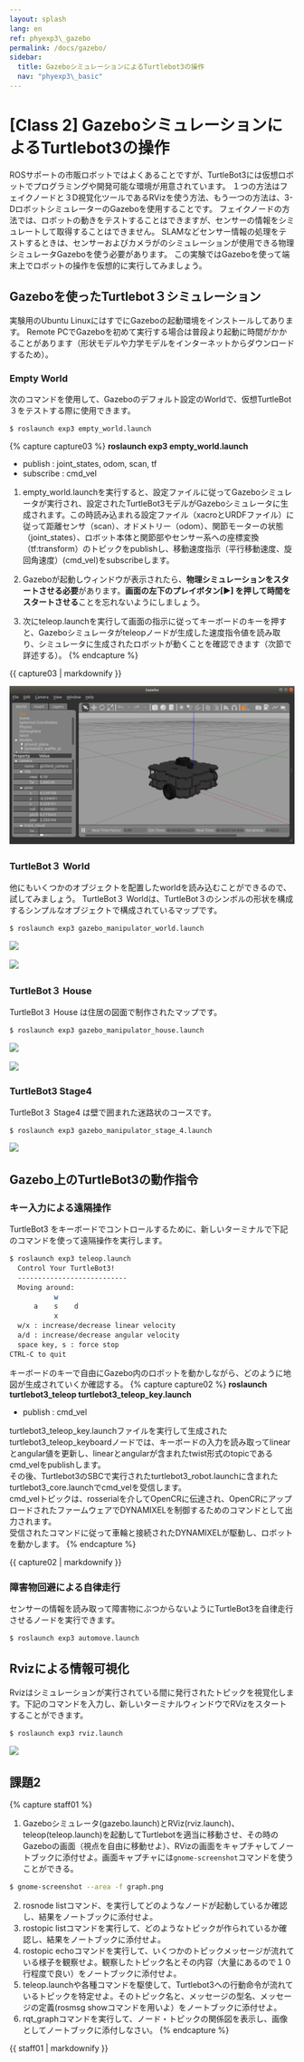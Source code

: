 ```yaml
---
layout: splash
lang: en
ref: phyexp3\_gazebo
permalink: /docs/gazebo/
sidebar:
  title: GazeboシミュレーションによるTurtlebot3の操作
  nav: "phyexp3\_basic"
---
```


# [Class 2] GazeboシミュレーションによるTurtlebot3の操作

ROSサポートの市販ロボットではよくあることですが、TurtleBot3には仮想ロボットでプログラミングや開発可能な環境が用意されています。
１つの方法はフェイクノードと３D視覚化ツールであるRVizを使う方法、もう一つの方法は、3-DロボットシミュレーターのGazeboを使用することです。 
フェイクノードの方法では、ロボットの動きをテストすることはできますが、センサーの情報をシミュレートして取得することはできません。
SLAMなどセンサー情報の処理をテストするときは、センサーおよびカメラがのシミュレーションが使用できる物理シミュレータGazeboを使う必要があります。
この実験ではGazeboを使って端末上でロボットの操作を仮想的に実行してみましょう。


## Gazeboを使ったTurtlebot３シミュレーション 

実験用のUbuntu LinuxにはすでにGazeboの起動環境をインストールしてあります。
Remote PCでGazeboを初めて実行する場合は普段より起動に時間がかかることがあります（形状モデルや力学モデルをインターネットからダウンロードするため）。
### Empty World
次のコマンドを使用して、Gazeboのデフォルト設定のWorldで、仮想TurtleBot３をテストする際に使用できます。 

```bash
$ roslaunch exp3 empty_world.launch
```

{% capture capture03 %}
**roslaunch exp3 empty_world.launch**
- publish : joint_states, odom, scan, tf
- subscribe : cmd_vel

1. empty_world.launchを実行すると、設定ファイルに従ってGazeboシミュレータが実行され、設定されたTurtleBot3モデルがGazeboシミュレータに生成されます。この時読み込まれる設定ファイル（xacroとURDFファイル）に従って距離センサ（scan）、オドメトリー（odom）、関節モーターの状態（joint_states）、ロボット本体と関節部やセンサー系への座標変換（tf:transform）のトピックをpublishし、移動速度指示（平行移動速度、旋回角速度）(cmd_vel)をsubscribeします。

2. Gazeboが起動しウィンドウが表示されたら、**物理シミュレーションをスタートさせる必要**があります。**画面の左下のプレイボタン[▶] を押して時間をスタートさせる**ことを忘れないようにしましょう。
3. 次にteleop.launchを実行して画面の指示に従ってキーボードのキーを押すと、Gazeboシミュレータがteleopノードが生成した速度指令値を読み取り、シミュレータに生成されたロボットが動くことを確認できます（次節で詳述する）。
{% endcapture %}
<div class="notice--success">{{ capture03 | markdownify }}</div>

![](/assets/images/ritsumeikan/empty_world_turtlebot.png)

### TurtleBot３ World 
他にもいくつかのオブジェクトを配置したworldを読み込むことができるので、試してみましょう。
TurtleBot３ Worldは、TurtleBot３のシンボルの形状を構成するシンプルなオブジェクトで構成されているマップです。
 
```bash
$ roslaunch exp3 gazebo_manipulator_world.launch
```
![](http://emanual.robotis.com/assets/images/platform/turtlebot3/simulation/turtlebot3_world_bugger.png)

![](http://emanual.robotis.com/assets/images/platform/turtlebot3/simulation/turtlebot3_world_waffle.png)

### TurtleBot３ House 
TurtleBot３ House は住居の図面で制作されたマップです。

```bash
$ roslaunch exp3 gazebo_manipulator_house.launch
```

![](http://emanual.robotis.com/assets/images/platform/turtlebot3/simulation/turtlebot3_house.png)

![](http://emanual.robotis.com/assets/images/platform/turtlebot3/simulation/turtlebot3_house1.png)

### TurtleBot3 Stage4
TurtleBot３ Stage4 は壁で囲まれた迷路状のコースです。

```bash
$ roslaunch exp3 gazebo_manipulator_stage_4.launch
```

![](https://emanual.robotis.com/assets/images/platform/turtlebot3/machine_learning/stage_4.jpg)


## Gazebo上のTurtleBot3の動作指令

### キー入力による遠隔操作 
TurtleBot3 をキーボードでコントロールするために、新しいターミナルで下記のコマンドを使って遠隔操作を実行します。 
```bash
$ roslaunch exp3 teleop.launch
  Control Your TurtleBot3!
  ---------------------------
  Moving around:
           w
      a    s    d
           x
  w/x : increase/decrease linear velocity
  a/d : increase/decrease angular velocity
  space key, s : force stop
CTRL-C to quit
```  
キーボードのキーで自由にGazebo内のロボットを動かしながら、どのように地図が生成されていくか確認する。
{% capture capture02 %}
**roslaunch turtlebot3_teleop turtlebot3_teleop_key.launch**
- publish : cmd_vel

turtlebot3_teleop_key.launchファイルを実行して生成されたturtlebot3_teleop_keyboardノードでは、キーボードの入力を読み取ってlinearとangular値を更新し、linearとangularが含まれたtwist形式のtopicであるcmd_velをpublishします。  
その後、Turtlebot3のSBCで実行されたturtlebot3_robot.launchに含まれたturtlebot3_core.launchでcmd_velを受信します。  
cmd_velトピックは、rosserialを介してOpenCRに伝達され、OpenCRにアップロードされたファームウェアでDYNAMIXELを制御するためのコマンドとして出力されます。  
受信されたコマンドに従って車輪と接続されたDYNAMIXELが駆動し、ロボットを動かします。
{% endcapture %}
<div class="notice--success">{{ capture02 | markdownify }}</div>


### 障害物回避による自律走行 
センサーの情報を読み取って障害物にぶつからないようにTurtleBot3を自律走行させるノードを実行できます。
```bash
$ roslaunch exp3 automove.launch
```

## Rvizによる情報可視化
Rvizはシミュレーションが実行されている間に発行されたトピックを視覚化します。下記のコマンドを入力し、新しいターミナルウィンドウでRVizをスタートすることができます。 
```bash
$ roslaunch exp3 rviz.launch
```
![](http://emanual.robotis.com/assets/images/platform/turtlebot3/simulation/turtlebot3_gazebo_rviz.png)

## 課題2
{% capture staff01 %}
1. Gazeboシミュレータ(gazebo.launch)とRViz(rviz.launch)、teleop(teleop.launch)を起動してTurtlebotを適当に移動させ、その時のGazeboの画面（視点を自由に移動せよ）、RVizの画面をキャプチャしてノートブックに添付せよ。画面キャプチャには`gnome-screenshot`コマンドを使うことができる。
```bash
$ gnome-screenshot --area -f graph.png 
```
2. rosnode listコマンド、を実行してどのようなノードが起動しているか確認し、結果をノートブックに添付せよ。
3. rostopic listコマンドを実行して、どのようなトピックが作られているか確認し、結果をノートブックに添付せよ。
4. rostopic echoコマンドを実行して、いくつかのトピックメッセージが流れている様子を観察せよ。観察したトピック名とその内容（大量にあるので１０行程度で良い）をノートブックに添付せよ。
5. teleop.launchや各種コマンドを駆使して、Turtlebot3への行動命令が流れているトピックを特定せよ。そのトピック名と、メッセージの型名、メッセージの定義(rosmsg showコマンドを用いよ）をノートブックに添付せよ。
6. rqt_graphコマンドを実行して、ノード・トピックの関係図を表示し、画像としてノートブックに添付しなさい。
{% endcapture %}
<div class="notice--danger">{{ staff01 | markdownify }}</div>
